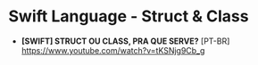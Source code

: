 # Swift Language - Struct & Class

- **[SWIFT] STRUCT OU CLASS, PRA QUE SERVE?** [PT-BR] \
https://www.youtube.com/watch?v=tKSNjg9Cb_g